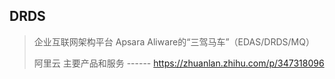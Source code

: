 ## DRDS

> 企业互联网架构平台 Apsara Aliware的“三驾马车”（EDAS/DRDS/MQ）	
>
> 阿里云 主要产品和服务 ------ https://zhuanlan.zhihu.com/p/347318096